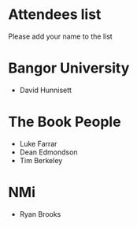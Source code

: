 Attendees list
==============

Please add your name to the list

# Bangor University

* David Hunnisett

# The Book People

* Luke Farrar
* Dean Edmondson
* Tim Berkeley

# NMi

* Ryan Brooks

